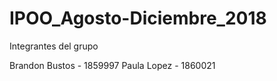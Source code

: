 # IPOO_Agosto-Diciembre_2018

Integrantes del grupo

Brandon Bustos - 1859997
Paula Lopez - 1860021

